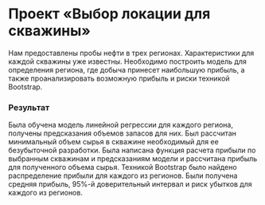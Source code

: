 # Проект «Выбор локации для скважины»

Нам предоставлены пробы нефти в трех регионах.
Характеристики для каждой скважины уже известны.
Необходимо построить модель для определения региона, где добыча принесет наибольшую прибыль, а также проанализировать возможную прибыль
и риски техникой Bootstrap.

### Результат

Была обучена модель линейной регрессии для каждого региона, получены предсказания объемов запасов для них.
Был рассчитан минимальный объем сырья в скважине необходимый для ее безубыточной разработки.
Была написана функция расчета прибыли по выбранным скважинам и предсказаниям модели и рассчитана прибыль для полученного объема сырья.
Техникой Bootstrap было найдено распределение прибыли для каждого из регионов.
Были получена средняя прибыль, $95\%$-й доверительный интервал и риск убытков для каждого из регионов.
